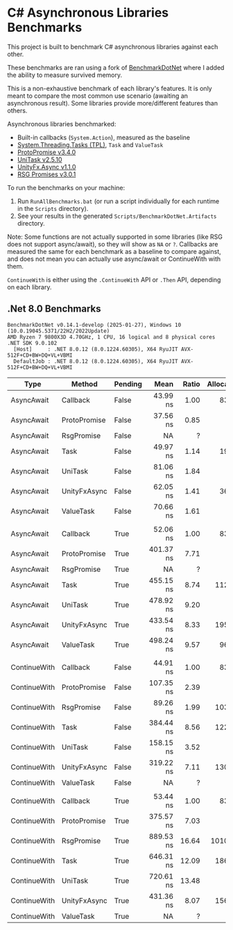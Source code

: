 ﻿# C# Asynchronous Libraries Benchmarks

This project is built to benchmark C# asynchronous libraries against each other.

These benchmarks are ran using a fork of [BenchmarkDotNet](https://github.com/dotnet/BenchmarkDotNet) where I added the ability to measure survived memory.

This is a non-exhaustive benchmark of each library's features. It is only meant to compare the most common use scenario (awaiting an asynchronous result). Some libraries provide more/different features than others.

Asynchronous libraries benchmarked:
- Built-in callbacks (`System.Action`), measured as the baseline
- [System.Threading.Tasks (TPL)](https://docs.microsoft.com/en-us/dotnet/standard/parallel-programming/task-parallel-library-tpl), `Task` and `ValueTask`
- [ProtoPromise v3.4.0](https://github.com/timcassell/ProtoPromise)
- [UniTask v2.5.10](https://github.com/Cysharp/UniTask)
- [UnityFx.Async v1.1.0](https://github.com/Arvtesh/UnityFx.Async)
- [RSG Promises v3.0.1](https://github.com/Real-Serious-Games/C-Sharp-Promise)

To run the benchmarks on your machine:
  1. Run `RunAllBenchmarks.bat` (or run a script individually for each runtime in the `Scripts` directory).
  2. See your results in the generated `Scripts/BenchmarkDotNet.Artifacts` directory.

Note:
Some functions are not actually supported in some libraries (like RSG does not support async/await), so they will show as `NA` or `?`.
Callbacks are measured the same for each benchmark as a baseline to compare against, and does not mean you can actually use async/await or ContinueWith with them.

`ContinueWith` is either using the `.ContinueWith` API or `.Then` API, depending on each library.

## .Net 8.0 Benchmarks

```
BenchmarkDotNet v0.14.1-develop (2025-01-27), Windows 10 (10.0.19045.5371/22H2/2022Update)
AMD Ryzen 7 9800X3D 4.70GHz, 1 CPU, 16 logical and 8 physical cores
.NET SDK 9.0.102
  [Host]     : .NET 8.0.12 (8.0.1224.60305), X64 RyuJIT AVX-512F+CD+BW+DQ+VL+VBMI
  DefaultJob : .NET 8.0.12 (8.0.1224.60305), X64 RyuJIT AVX-512F+CD+BW+DQ+VL+VBMI
```

| Type         | Method       | Pending | Mean      | Ratio | Allocated | Survived |
|------------- |------------- |-------- |----------:|------:|----------:|---------:|
| AsyncAwait   | Callback     | False   |  43.99 ns |  1.00 |     832 B |        - |
| AsyncAwait   | ProtoPromise | False   |  37.56 ns |  0.85 |         - |        - |
| AsyncAwait   | RsgPromise   | False   |        NA |     ? |        NA |       NA |
| AsyncAwait   | Task         | False   |  49.97 ns |  1.14 |     192 B |        - |
| AsyncAwait   | UniTask      | False   |  81.06 ns |  1.84 |         - |        - |
| AsyncAwait   | UnityFxAsync | False   |  62.05 ns |  1.41 |     360 B |        - |
| AsyncAwait   | ValueTask    | False   |  70.66 ns |  1.61 |         - |        - |
|              |              |         |           |       |           |          |
| AsyncAwait   | Callback     | True    |  52.06 ns |  1.00 |     832 B |        - |
| AsyncAwait   | ProtoPromise | True    | 401.37 ns |  7.71 |         - |    624 B |
| AsyncAwait   | RsgPromise   | True    |        NA |     ? |        NA |       NA |
| AsyncAwait   | Task         | True    | 455.15 ns |  8.74 |    1120 B |        - |
| AsyncAwait   | UniTask      | True    | 478.92 ns |  9.20 |         - |    744 B |
| AsyncAwait   | UnityFxAsync | True    | 433.54 ns |  8.33 |    1952 B |        - |
| AsyncAwait   | ValueTask    | True    | 498.24 ns |  9.57 |     968 B |     40 B |
|              |              |         |           |       |           |          |
| ContinueWith | Callback     | False   |  44.91 ns |  1.00 |     832 B |        - |
| ContinueWith | ProtoPromise | False   | 107.35 ns |  2.39 |         - |        - |
| ContinueWith | RsgPromise   | False   |  89.26 ns |  1.99 |    1032 B |        - |
| ContinueWith | Task         | False   | 384.44 ns |  8.56 |    1224 B |        - |
| ContinueWith | UniTask      | False   | 158.15 ns |  3.52 |         - |        - |
| ContinueWith | UnityFxAsync | False   | 319.22 ns |  7.11 |    1304 B |        - |
| ContinueWith | ValueTask    | False   |        NA |     ? |        NA |       NA |
|              |              |         |           |       |           |          |
| ContinueWith | Callback     | True    |  53.44 ns |  1.00 |     832 B |        - |
| ContinueWith | ProtoPromise | True    | 375.57 ns |  7.03 |         - |    336 B |
| ContinueWith | RsgPromise   | True    | 889.53 ns | 16.64 |   10104 B |        - |
| ContinueWith | Task         | True    | 646.31 ns | 12.09 |    1864 B |        - |
| ContinueWith | UniTask      | True    | 720.61 ns | 13.48 |         - |  1,296 B |
| ContinueWith | UnityFxAsync | True    | 431.36 ns |  8.07 |    1560 B |     16 B |
| ContinueWith | ValueTask    | True    |        NA |     ? |        NA |       NA |
